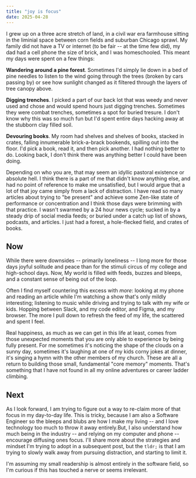 ```yaml
---
title: "joy is focus"
date: 2025-04-28
---
```


I grew up on a three acre stretch of land, in a civil war era farmhouse sitting in the liminial space between corn fields and suburban Chicago sprawl. My family did not have a TV or internet (to be fair -- at the time few did), my dad had a cell phone the size of brick, and I was homeschooled. This meant my days were spent on a few things:

**Wandering around a pine forest**. Sometimes I'd simply lie down in a bed of pine needles to listen to the wind going through the trees (broken by cars passing by) or see how sunlight changed as it filtered through the layers of tree canopy above.

**Digging trenches**. I picked a part of our back lot that was weedy and never used and chose and would spend hours just digging trenches. Sometimes they were combat trenches, sometimes a spot for buried tresure. I don't know why this was so much fun but I'd spent entire days hacking away at the stubborn clay filled soil.

**Devouring books**. My room had shelves and shelves of books, stacked in crates, falling innumerable brick-a-brack bookends, spilling out into the floor. I'd pick a book, read it, and then pick another. I had nothing better to do. Looking back, I don't think there was anything better I could have been doing.

Depending on who you are, that may seem an idyllic pastoral existence or absolute hell. I think there is a part of me that didn't know anything else, and had no point of reference to make me unsatisfied, but I would argue that a lot of that joy came simply from a lack of distraction. I have read so many articles about trying to "be present" and achieve some Zen-like state of performance or concentration and I think those days were brimming with that practice. I wasn't swarmed by a 24 hour news cycle; sucked in by a steady drip of social media feeds; or buried under a catch up list of shows, podcasts, and articles. I just had a forest, a hole-flecked field, and crates of books.

## Now

While there were downsides -- primarily loneliness -- I long more for those days joyful solitude and peace than for the stimuli circus of my college and high-school days. Now, My world is filled with feeds, buzzes and bleeps, and a constant sense of being out of the loop.

Often I find myself countering this excess with _more_: looking at my phone and reading an article while I'm watching a show that's only mildly interesting; listening to music while driving and trying to talk with my wife or kids. Hopping between Slack, and my code editor, and Figma, and my browser. The more I pull down to refresh the feed of my life, the scattered and spent I feel.

Real happiness, as much as we can get in this life at least, comes from those unexpected moments that you are only able to experience by being fully present. For me sometimes it's noticing the shape of the clouds on a sunny day, sometimes it's laughing at one of my kids corny jokes at dinner, it's singing a hymn with the other members of my church. These are all a return to building those small, fundamental "core memory" moments. That's something that I have not found in all my online adventures or career ladder climbing.

## Next

As I look forward, I am trying to figure out a way to re-claim more of that focus in my day-to-day life. This is tricky, because I am also a Software Engineer so the bleeps and blubs are how I make my living -- and I love technology too much to throw it away entirely.But, I also understand how much being in the industry -- and relying on my computer and phone -- encourage diffusing ones focus. I'll share more about the strategies and mindset I'm trying to adopt in a subsequent post, but the `tldr;` is that I am trying to slowly walk away from pursuing distraction, and starting to limit it.

I'm assuming my small readership is almost entirely in the software field, so I'm curious if this has touched a nerve or seems irrelevant.

